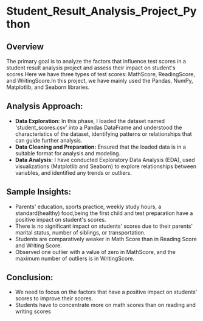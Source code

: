  # Student_Result_Analysis_Project_Python

## Overview
The primary goal is to analyze the factors that influence test scores in a student result analysis project and assess their impact on student's scores.Here we have three types of test scores: MathScore, ReadingScore, and WritingScore.In this project, we have mainly used the Pandas, NumPy, Matplotlib, and Seaborn libraries.

## Analysis Approach:
* **Data Exploration:** In this phase, I loaded the dataset named 'student_scores.csv' into a Pandas DataFrame and understood the characteristics of the dataset, identifying patterns or relationships that can guide further analysis.
* **Data Cleaning and Preparation:** Ensured that the loaded data is in a suitable format for analysis and modeling.
* **Data Analysis:** I have conducted Exploratory Data Analysis (EDA), used visualizations (Matplotlib and Seaborn) to explore relationships between variables, and identified any trends or outliers.

## Sample Insights:
* Parents' education, sports practice, weekly study hours, a standard(healthy) food,being the first child and test preparation have a positive impact on student's scores.
* There is no significant impact on students' scores due to their parents' marital status, number of siblings, or transportation.
* Students are comparatively weaker in Math Score than in Reading Score and Writing Score. 
* Observed one outlier with a value of zero in MathScore, and the maximum number of outliers is in WritingScore.

## Conclusion:
* We need to focus on the factors that have a positive impact on students' scores to improve their scores.
* Students have to concentrate more on math scores than on reading and writing scores





  







